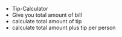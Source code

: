 - Tip-Calculator
- Give you total amount of bill
- calculate total amount of tip 
- calculate total amount plus tip per person

